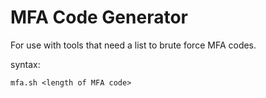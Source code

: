 # MFA Code Generator

For use with tools that need a list to brute force MFA codes. 

syntax:

```
mfa.sh <length of MFA code>
```

